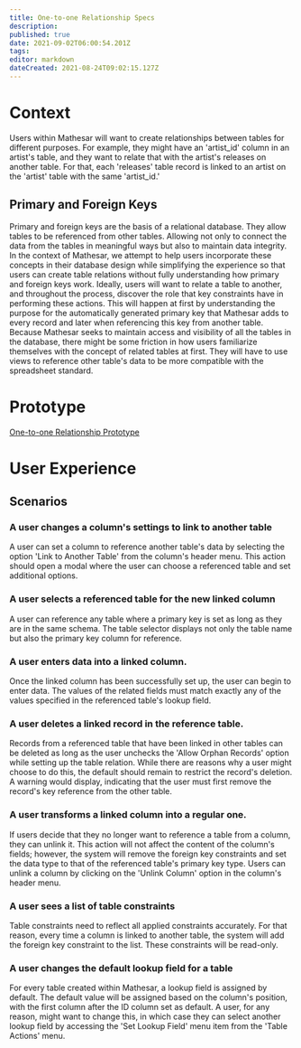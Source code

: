 ```yaml
---
title: One-to-one Relationship Specs
description: 
published: true
date: 2021-09-02T06:00:54.201Z
tags: 
editor: markdown
dateCreated: 2021-08-24T09:02:15.127Z
---
```


# Context
Users within Mathesar will want to create relationships between tables for different purposes. For example, they might have an 'artist_id' column in an artist's table, and they want to relate that with the artist's releases on another table. For that, each 'releases' table record is linked to an artist on the 'artist' table with the same 'artist_id.'

## Primary and Foreign Keys
Primary and foreign keys are the basis of a relational database. They allow tables to be referenced from other tables. Allowing not only to connect the data from the tables in meaningful ways but also to maintain data integrity.
In the context of Mathesar, we attempt to help users incorporate these concepts in their database design while simplifying the experience so that users can create table relations without fully understanding how primary and foreign keys work.
Ideally, users will want to relate a table to another, and throughout the process, discover the role that key constraints have in performing these actions. This will happen at first by understanding the purpose for the automatically generated primary key that Mathesar adds to every record and later when referencing this key from another table.
Because Mathesar seeks to maintain access and visibility of all the tables in the database, there might be some friction in how users familiarize themselves with the concept of related tables at first. They will have to use views to reference other table's data to be more compatible with the spreadsheet standard.

# Prototype
[One-to-one Relationship Prototype](https://www.figma.com/proto/Uaf1ntcldzK2U41Jhw6vS2/Mathesar-MVP?page-id=4218%3A36833&node-id=4218%3A37265&viewport=324%2C48%2C0.44&scaling=contain&starting-point-node-id=4218%3A37265)

# User Experience
## Scenarios
### A user changes a column's settings to link to another table
A user can set a column to reference another table's data by selecting the option 'Link to Another Table' from the column's header menu. This action should open a modal where the user can choose a referenced table and set additional options.

### A user selects a referenced table for the new linked column
A user can reference any table where a primary key is set as long as they are in the same schema. The table selector displays not only the table name but also the primary key column for reference.

### A user enters data into a linked column. 
Once the linked column has been successfully set up, the user can begin to enter data. The values of the related fields must match exactly any of the values specified in the referenced table's lookup field.

### A user deletes a linked record in the reference table.
Records from a referenced table that have been linked in other tables can be deleted as long as the user unchecks the 'Allow Orphan Records' option while setting up the table relation. While there are reasons why a user might choose to do this, the default should remain to restrict the record's deletion. A warning would display, indicating that the user must first remove the record's key reference from the other table.

### A user transforms a linked column into a regular one.
If users decide that they no longer want to reference a table from a column, they can unlink it. This action will not affect the content of the column's fields; however, the system will remove the foreign key constraints and set the data type to that of the referenced table's primary key type. Users can unlink a column by clicking on the 'Unlink Column' option in the column's header menu.

### A user sees a list of table constraints
Table constraints need to reflect all applied constraints accurately. For that reason, every time a column is linked to another table, the system will add the foreign key constraint to the list. These constraints will be read-only.

### A user changes the default lookup field for a table
For every table created within Mathesar, a lookup field is assigned by default. The default value will be assigned based on the column's position, with the first column after the ID column set as default. A user, for any reason, might want to change this, in which case they can select another lookup field by accessing the 'Set Lookup Field' menu item from the 'Table Actions' menu.